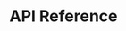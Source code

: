 ---
title: API Reference

language_tabs: # must be one of https://git.io/vQNgJ
  - ruby
  - erb
  - shell

toc_footers:
  - <a href='#'>Sign Up for a Developer Key</a>
  - <a href='https://github.com/tripit/slate'>Documentation Powered by Slate</a>

includes:
  - introduction
  - authentication
  - google_star_rating
  - api/index
  - api/get_answer_set
  - api/get_answer_sets
  - api/post_answer_set
  - api/get_choice
  - api/get_client
  - api/get_clients
  - api/post_client
  - api/get_companies
  - api/get_company
  - api/get_language
  - api/get_languages
  - api/get_question
  - api/get_survey_language
  - api/get_survey
  - api/get_surveys
  - api/post_dispatch

search: true
---